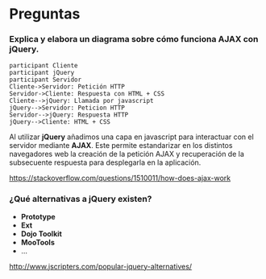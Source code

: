 # Preguntas

### Explica y elabora un diagrama sobre cómo funciona AJAX con jQuery.

```sequence
participant Cliente
participant jQuery
participant Servidor
Cliente->Servidor: Petición HTTP
Servidor->Cliente: Respuesta con HTML + CSS
Cliente-->jQuery: Llamada por javascript
jQuery-->Servidor: Peticion HTTP
Servidor-->jQuery: Respuesta HTTP
jQuery-->Cliente: HTML + CSS

```

Al utilizar **jQuery** añadimos una capa en javascript para interactuar con el servidor mediante **AJAX**. Este permite estandarizar en los distintos navegadores web la creación de la petición AJAX y recuperación de la subsecuente respuesta para desplegarla en la aplicación. 

https://stackoverflow.com/questions/1510011/how-does-ajax-work

### ¿Qué alternativas a jQuery existen?

* **Prototype**
* **Ext**
* **Dojo Toolkit**
* **MooTools**
* ...

http://www.jscripters.com/popular-jquery-alternatives/

